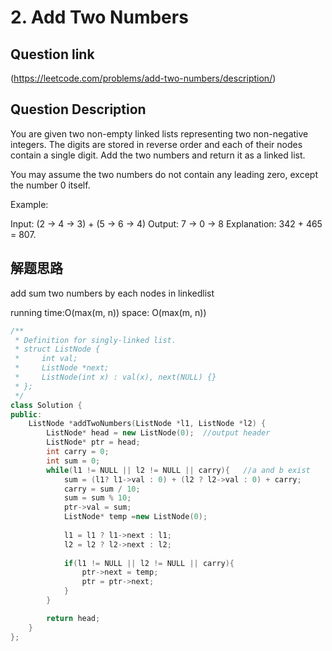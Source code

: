 # 2. Add Two Numbers

## Question link
(https://leetcode.com/problems/add-two-numbers/description/)

## Question Description
You are given two non-empty linked lists representing two non-negative integers. 
The digits are stored in reverse order and each of their nodes contain a single digit. Add the two numbers and return it as a linked list.

You may assume the two numbers do not contain any leading zero, except the number 0 itself.

Example:

Input: (2 -> 4 -> 3) + (5 -> 6 -> 4)
Output: 7 -> 0 -> 8
Explanation: 342 + 465 = 807.


## 解题思路
add sum two numbers by each nodes in linkedlist

running time:O(max(m, n))
space: O(max(m, n))

```c++
/**
 * Definition for singly-linked list.
 * struct ListNode {
 *     int val;
 *     ListNode *next;
 *     ListNode(int x) : val(x), next(NULL) {}
 * };
 */
class Solution {
public:
    ListNode *addTwoNumbers(ListNode *l1, ListNode *l2) {
        ListNode* head = new ListNode(0);  //output header
        ListNode* ptr = head;
        int carry = 0;
        int sum = 0;
        while(l1 != NULL || l2 != NULL || carry){   //a and b exist
            sum = (l1? l1->val : 0) + (l2 ? l2->val : 0) + carry;
            carry = sum / 10;
            sum = sum % 10;
            ptr->val = sum;
            ListNode* temp =new ListNode(0);
            
            l1 = l1 ? l1->next : l1;
            l2 = l2 ? l2->next : l2;
            
            if(l1 != NULL || l2 != NULL || carry){
                ptr->next = temp;
                ptr = ptr->next;
            }
        }

        return head;
    }
};
```